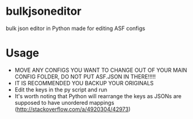 # bulkjsoneditor
bulk json editor in Python made for editing ASF configs

# Usage
* MOVE ANY CONFIGS YOU WANT TO CHANGE OUT OF YOUR MAIN CONFIG FOLDER, DO NOT PUT ASF.JSON IN THERE!!!!!
* IT IS RECOMMENDED YOU BACKUP YOUR ORIGINALS
* Edit the keys in the py script and run  
* It's worth noting that Python will rearrange the keys as JSONs are supposed to have unordered mappings (http://stackoverflow.com/a/4920304/42973)
